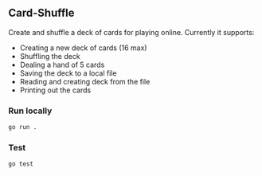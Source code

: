 ## Card-Shuffle

Create and shuffle a deck of cards for playing online. Currently it supports:

- Creating a new deck of cards (16 max)
- Shuffling the deck
- Dealing a hand of 5 cards
- Saving the deck to a local file
- Reading and creating deck from the file
- Printing out the cards

### Run locally

```bash
go run .
```

### Test

```bash
go test
```